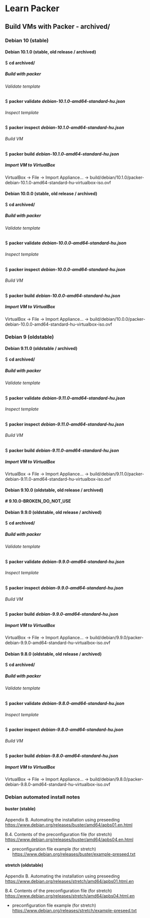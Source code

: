 # Learn Packer

## Build VMs with Packer - archived/

### Debian 10 (stable)

#### Debian 10.1.0 (stable, old release / archived)

$ **cd archived/**

##### Build with packer

###### Validate template

$ **packer validate** ***debian-10.1.0-amd64-standard-hu.json***  

###### Inspect template

$ **packer inspect** ***debian-10.1.0-amd64-standard-hu.json***  

###### Build VM

$ **packer build** ***debian-10.1.0-amd64-standard-hu.json***  

##### Import VM to VirtualBox

VirtualBox -> File -> Import Appliance... -> build/debian/10.1.0/packer-debian-10.1.0-amd64-standard-hu-virtualbox-iso.ovf  

#### Debian 10.0.0 (stable, old release / archived)

$ **cd archived/**

##### Build with packer

###### Validate template

$ **packer validate** ***debian-10.0.0-amd64-standard-hu.json***  

###### Inspect template

$ **packer inspect** ***debian-10.0.0-amd64-standard-hu.json***  

###### Build VM

$ **packer build** ***debian-10.0.0-amd64-standard-hu.json***  

##### Import VM to VirtualBox

VirtualBox -> File -> Import Appliance... -> build/debian/10.0.0/packer-debian-10.0.0-amd64-standard-hu-virtualbox-iso.ovf  

### Debian 9 (oldstable)

#### Debian 9.11.0 (oldstable / archived)

$ **cd archived/**

##### Build with packer

###### Validate template

$ **packer validate** ***debian-9.11.0-amd64-standard-hu.json***  

###### Inspect template

$ **packer inspect** ***debian-9.11.0-amd64-standard-hu.json***  

###### Build VM

$ **packer build** ***debian-9.11.0-amd64-standard-hu.json***  

##### Import VM to VirtualBox

VirtualBox -> File -> Import Appliance... -> build/debian/9.11.0/packer-debian-9.11.0-amd64-standard-hu-virtualbox-iso.ovf  

#### Debian 9.10.0 (oldstable, old release / archived)

**# 9.10.0-BROKEN_DO_NOT_USE**

#### Debian 9.9.0 (oldstable, old release / archived)

$ **cd archived/**

##### Build with packer

###### Validate template

$ **packer validate** ***debian-9.9.0-amd64-standard-hu.json***  

###### Inspect template

$ **packer inspect** ***debian-9.9.0-amd64-standard-hu.json***  

###### Build VM

$ **packer build** ***debian-9.9.0-amd64-standard-hu.json***  

##### Import VM to VirtualBox

VirtualBox -> File -> Import Appliance... -> build/debian/9.9.0/packer-debian-9.9.0-amd64-standard-hu-virtualbox-iso.ovf  

#### Debian 9.8.0 (oldstable, old release / archived)

$ **cd archived/**

##### Build with packer

###### Validate template

$ **packer validate** ***debian-9.8.0-amd64-standard-hu.json***  

###### Inspect template

$ **packer inspect** ***debian-9.8.0-amd64-standard-hu.json***  

###### Build VM

$ **packer build** ***debian-9.8.0-amd64-standard-hu.json***  

##### Import VM to VirtualBox

VirtualBox -> File -> Import Appliance... -> build/debian/9.8.0/packer-debian-9.8.0-amd64-standard-hu-virtualbox-iso.ovf  

### Debian automated install notes

#### buster (stable)

Appendix B. Automating the installation using preseeding  
https://www.debian.org/releases/buster/amd64/apbs01.en.html  

B.4. Contents of the preconfiguration file (for stretch)  
https://www.debian.org/releases/buster/amd64/apbs04.en.html  

  * preconfiguration file example (for stretch)  
https://www.debian.org/releases/buster/example-preseed.txt  

#### stretch (oldstable)

Appendix B. Automating the installation using preseeding  
https://www.debian.org/releases/stretch/amd64/apbs01.html.en  

B.4. Contents of the preconfiguration file (for stretch)  
https://www.debian.org/releases/stretch/amd64/apbs04.html.en  

  * preconfiguration file example (for stretch)  
https://www.debian.org/releases/stretch/example-preseed.txt  
